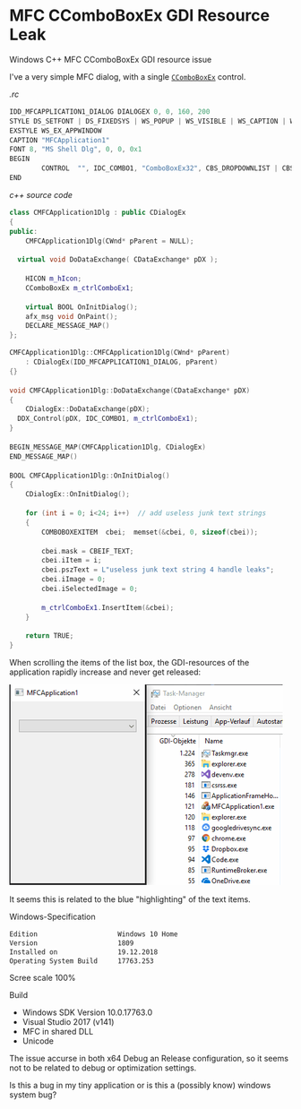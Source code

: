 # MFC CComboBoxEx GDI Resource Leak

Windows C++ MFC CComboBoxEx GDI resource issue

I've a very simple MFC dialog, with a single [`CComboBoxEx`](https://docs.microsoft.com/en-us/cpp/mfc/reference/ccomboboxex-class?view=vs-2017) control.

*.rc*

```cpp
IDD_MFCAPPLICATION1_DIALOG DIALOGEX 0, 0, 160, 200
STYLE DS_SETFONT | DS_FIXEDSYS | WS_POPUP | WS_VISIBLE | WS_CAPTION | WS_SYSMENU | WS_THICKFRAME
EXSTYLE WS_EX_APPWINDOW
CAPTION "MFCApplication1"
FONT 8, "MS Shell Dlg", 0, 0, 0x1
BEGIN
		CONTROL  "", IDC_COMBO1, "ComboBoxEx32", CBS_DROPDOWNLIST | CBS_SORT | WS_VSCROLL | WS_TABSTOP, 10, 20, 140, 250
END
```

*c++ source code*

```cpp
class CMFCApplication1Dlg : public CDialogEx
{
public:
	CMFCApplication1Dlg(CWnd* pParent = NULL);

  virtual void DoDataExchange( CDataExchange* pDX );

	HICON m_hIcon;
	CComboBoxEx m_ctrlComboEx1;

	virtual BOOL OnInitDialog();
	afx_msg void OnPaint();
	DECLARE_MESSAGE_MAP()
};
```

```cpp
CMFCApplication1Dlg::CMFCApplication1Dlg(CWnd* pParent)
	: CDialogEx(IDD_MFCAPPLICATION1_DIALOG, pParent)
{}

void CMFCApplication1Dlg::DoDataExchange(CDataExchange* pDX)
{
	CDialogEx::DoDataExchange(pDX);
  DDX_Control(pDX, IDC_COMBO1, m_ctrlComboEx1);
}

BEGIN_MESSAGE_MAP(CMFCApplication1Dlg, CDialogEx)
END_MESSAGE_MAP()

BOOL CMFCApplication1Dlg::OnInitDialog()
{
	CDialogEx::OnInitDialog();

	for (int i = 0; i<24; i++)	// add useless junk text strings
	{
		COMBOBOXEXITEM	cbei;  memset(&cbei, 0, sizeof(cbei));

		cbei.mask = CBEIF_TEXT;
		cbei.iItem = i;
		cbei.pszText = L"useless junk text string 4 handle leaks";
		cbei.iImage = 0;
		cbei.iSelectedImage = 0;

		m_ctrlComboEx1.InsertItem(&cbei);
	}

	return TRUE;
}
```

When scrolling the items of the list box, the GDI-resources of the application rapidly increase and never get released:

![issue](comboboxex_issue.gif)

It seems this is related to the blue "highlighting" of the text items.

Windows-Specification

    Edition                    Windows 10 Home
    Version                    1809
    Installed on               19.12.2018
    Operating System Build     17763.253

Scree scale 100%

Build

- Windows SDK Version 10.0.17763.0
- Visual Studio 2017 (v141)
- MFC in shared DLL
- Unicode  

The issue accurse in both x64 Debug an Release configuration, so it seems not to be related to debug or optimization settings.

Is this a bug in my tiny application or is this a (possibly know) windows system bug?